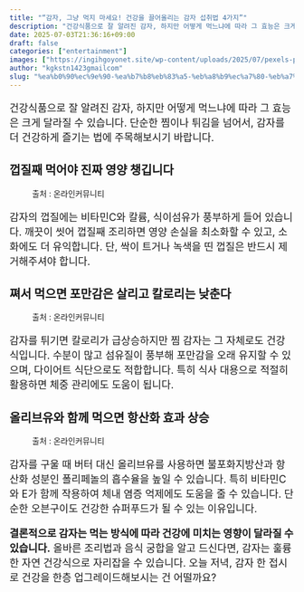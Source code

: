 ```yaml
---
title: "“감자, 그냥 먹지 마세요! 건강을 끌어올리는 감자 섭취법 4가지”"
description: "건강식품으로 잘 알려진 감자, 하지만 어떻게 먹느냐에 따라 그 효능은 크게 달라질 수 있습니다. 단순한 찜이나 튀김을 넘어서, 감자를 더 건강하게 즐기는 법에 주목해보시기 바랍니다."
date: 2025-07-03T21:36:16+09:00
draft: false
categories: ["entertainment"]
images: ["https://ingihgoyonet.site/wp-content/uploads/2025/07/pexels-polina-tankilevitch-4110458-1-683x1024.jpg", "https://ingihgoyonet.site/wp-content/uploads/2025/07/pexels-orlovamaria-4947359-1024x683.jpg", "https://ingihgoyonet.site/wp-content/uploads/2025/07/pexels-mareefe-1022385-1-1024x683.jpg"]
author: "kgkstn1423gmailcom"
slug: "%ea%b0%90%ec%9e%90-%ea%b7%b8%eb%83%a5-%eb%a8%b9%ec%a7%80-%eb%a7%88%ec%84%b8%ec%9a%94-%ea%b1%b4%ea%b0%95%ec%9d%84-%eb%81%8c%ec%96%b4%ec%98%ac%eb%a6%ac%eb%8a%94-%ea%b0%90%ec%9e%90-%ec%84%ad"
---
```


<p style="font-size:18px">건강식품으로 잘 알려진 감자, 하지만 어떻게 먹느냐에 따라 그 효능은 크게 달라질 수 있습니다. 단순한 찜이나 튀김을 넘어서, 감자를 더 건강하게 즐기는 법에 주목해보시기 바랍니다.</p> <h2 >껍질째 먹어야 진짜 영양 챙깁니다</h2> <figure ><img src="https://ingihgoyonet.site/wp-content/uploads/2025/07/pexels-polina-tankilevitch-4110458-1-683x1024.jpg" alt="" style="aspect-ratio:16/9;object-fit:cover"/><figcaption >출처 : 온라인커뮤니티</figcaption></figure> <p style="font-size:18px">감자의 껍질에는 비타민C와 칼륨, 식이섬유가 풍부하게 들어 있습니다. 깨끗이 씻어 껍질째 조리하면 영양 손실을 최소화할 수 있고, 소화에도 더 유익합니다. 단, 싹이 트거나 녹색을 띤 껍질은 반드시 제거해주셔야 합니다.</p> <h2 >쪄서 먹으면 포만감은 살리고 칼로리는 낮춘다</h2> <figure ><img src="https://ingihgoyonet.site/wp-content/uploads/2025/07/pexels-orlovamaria-4947359-1024x683.jpg" alt="" style="aspect-ratio:16/9;object-fit:cover"/><figcaption >출처 : 온라인커뮤니티</figcaption></figure> <p style="font-size:18px">감자를 튀기면 칼로리가 급상승하지만 찜 감자는 그 자체로도 건강식입니다. 수분이 많고 섬유질이 풍부해 포만감을 오래 유지할 수 있으며, 다이어트 식단으로도 적합합니다. 특히 식사 대용으로 적절히 활용하면 체중 관리에도 도움이 됩니다.</p> <h2 >올리브유와 함께 먹으면 항산화 효과 상승</h2> <figure ><img src="https://ingihgoyonet.site/wp-content/uploads/2025/07/pexels-mareefe-1022385-1-1024x683.jpg" alt="" style="aspect-ratio:16/9;object-fit:cover"/><figcaption >출처 : 온라인커뮤니티</figcaption></figure> <p style="font-size:18px">감자를 구울 때 버터 대신 올리브유를 사용하면 불포화지방산과 항산화 성분인 폴리페놀의 흡수율을 높일 수 있습니다. 특히 비타민C와 E가 함께 작용하여 체내 염증 억제에도 도움을 줄 수 있습니다. 단순한 오븐구이도 건강한 슈퍼푸드가 될 수 있는 이유입니다.</p> <p style="font-size:18px"><strong>결론적으로 감자는 먹는 방식에 따라 건강에 미치는 영향이 달라질 수 있습니다.</strong> 올바른 조리법과 음식 궁합을 알고 드신다면, 감자는 훌륭한 자연 건강식으로 자리잡을 수 있습니다. 오늘 저녁, 감자 한 접시로 건강을 한층 업그레이드해보시는 건 어떨까요?</p>